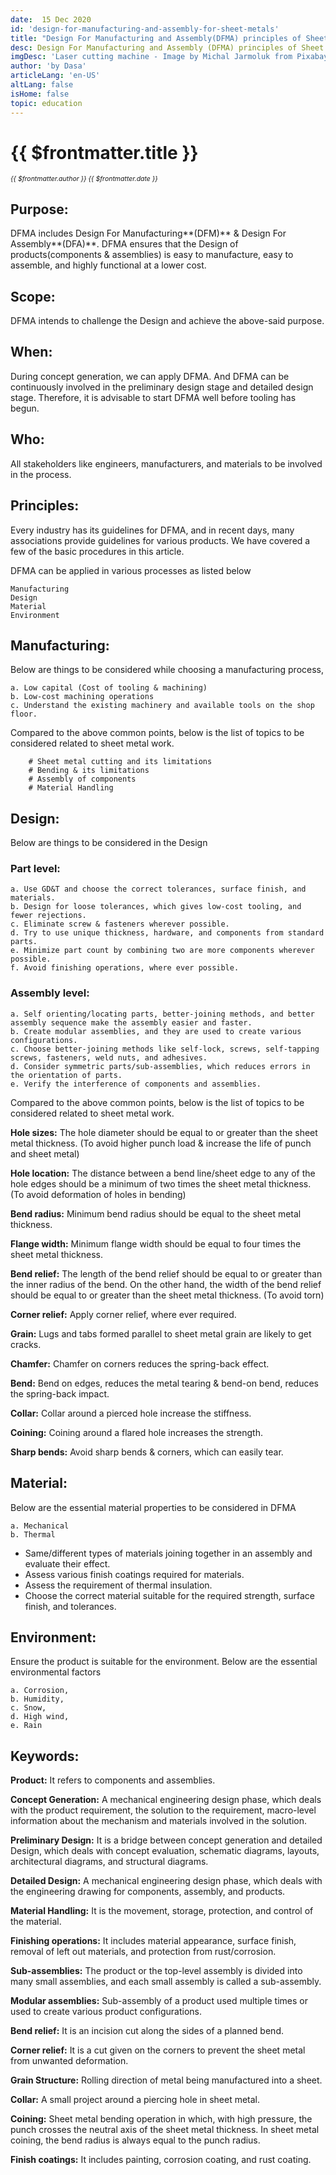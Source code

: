 ```yaml
---
date:  15 Dec 2020
id: 'design-for-manufacturing-and-assembly-for-sheet-metals'
title: "Design For Manufacturing and Assembly(DFMA) principles of Sheet Metal Work"
desc: Design For Manufacturing and Assembly (DFMA) principles of Sheet Metal Work. 
imgDesc: 'Laser cutting machine - Image by Michal Jarmoluk from Pixabay'
author: 'by Dasa'
articleLang: 'en-US'
altLang: false
isHome: false
topic: education
---
```


<altLang />

# {{ $frontmatter.title }}
<i style="font-size: 0.75em;"> {{ $frontmatter.author }} {{ $frontmatter.date }} </i>

## Purpose:
DFMA includes Design For Manufacturing**(DFM)** & Design For Assembly**(DFA)**. DFMA ensures that the Design of products(components & assemblies) is easy to manufacture, easy to assemble, and highly functional at a lower cost.

## Scope:
DFMA intends to challenge the Design and achieve the above-said purpose.

## When:
During concept generation, we can apply DFMA.  And DFMA can be continuously involved in the preliminary design stage and detailed design stage. Therefore, it is advisable to start DFMA well before tooling has begun. 

## Who:
All stakeholders like engineers, manufacturers, and materials to be involved in the process.

## Principles: 
Every industry has its guidelines for DFMA, and in recent days, many associations provide guidelines for various products. We have covered a few of the basic procedures in this article. 

DFMA can be applied in various processes as listed below

    Manufacturing
    Design
    Material
    Environment

## Manufacturing:

Below are things to be considered while choosing a manufacturing process,

	a. Low capital (Cost of tooling & machining)
	b. Low-cost machining operations
	c. Understand the existing machinery and available tools on the shop floor.

Compared to the above common points, below is the list of topics to be considered related to sheet metal work.

		# Sheet metal cutting and its limitations
		# Bending & its limitations
		# Assembly of components
		# Material Handling

## Design:

Below are things to be considered in the Design

### Part level:
	a. Use GD&T and choose the correct tolerances, surface finish, and materials.
	b. Design for loose tolerances, which gives low-cost tooling, and fewer rejections.
	c. Eliminate screw & fasteners wherever possible.
	d. Try to use unique thickness, hardware, and components from standard parts.
	e. Minimize part count by combining two are more components wherever possible.
	f. Avoid finishing operations, where ever possible. 

### Assembly level:
	a. Self orienting/locating parts, better-joining methods, and better assembly sequence make the assembly easier and faster.
	b. Create modular assemblies, and they are used to create various configurations.
	c. Choose better-joining methods like self-lock, screws, self-tapping screws, fasteners, weld nuts, and adhesives.
	d. Consider symmetric parts/sub-assemblies, which reduces errors in the orientation of parts.
	e. Verify the interference of components and assemblies. 

Compared to the above common points, below is the list of topics to be considered related to sheet metal work.

**Hole sizes:** The hole diameter should be equal to or greater than the sheet metal thickness. (To avoid higher punch load & increase the life of punch and sheet metal)

**Hole location:** The distance between a bend line/sheet edge to any of the hole edges should be a minimum of two times the sheet metal thickness. (To avoid deformation of holes in bending)

**Bend radius:** Minimum bend radius should be equal to the sheet metal thickness.

**Flange width:** Minimum flange width should be equal to four times the sheet metal thickness.

**Bend relief:** The length of the bend relief should be equal to or greater than the inner radius of the bend. On the other hand, the width of the bend relief should be equal to or greater than the sheet metal thickness. (To avoid torn)

**Corner relief:** Apply corner relief, where ever required. 

**Grain:** Lugs and tabs formed parallel to sheet metal grain are likely to get cracks.

**Chamfer:** Chamfer on corners reduces the spring-back effect.

**Bend:** Bend on edges, reduces the metal tearing & bend-on bend, reduces the spring-back impact.

**Collar:** Collar around a pierced hole increase the stiffness.

**Coining:** Coining around a flared hole increases the strength.

**Sharp bends:** Avoid sharp bends & corners, which can easily tear. 

## Material:
Below are the essential material properties to be considered in DFMA

	a. Mechanical
	b. Thermal
    
- Same/different types of materials joining together in an assembly and evaluate their effect.
- Assess various finish coatings required for materials.
- Assess the requirement of thermal insulation.
- Choose the correct material suitable for the required strength, surface finish, and tolerances. 	

## Environment:
Ensure the product is suitable for the environment. Below are the essential environmental factors
	
    a. Corrosion,
	b. Humidity,
	c. Snow,
	d. High wind,
	e. Rain

## Keywords:

**Product:** It refers to components and assemblies.

**Concept Generation:** A mechanical engineering design phase, which deals with the product requirement, the solution to the requirement, macro-level information about the mechanism and materials involved in the solution.

**Preliminary Design:** It is a bridge between concept generation and detailed Design, which deals with concept evaluation, schematic diagrams, layouts, architectural diagrams, and structural diagrams. 

**Detailed Design:** A mechanical engineering design phase, which deals with the engineering drawing for components, assembly, and products.

**Material Handling:** It is the movement, storage, protection, and control of the material.

**Finishing operations:** It includes material appearance, surface finish, removal of left out materials, and protection from rust/corrosion.

**Sub-assemblies:** The product or the top-level assembly is divided into many small assemblies, and each small assembly is called a sub-assembly.

**Modular assemblies:** Sub-assembly of a product used multiple times or used to create various product configurations.

**Bend relief:** It is an incision cut along the sides of a planned bend.

**Corner relief:** It is a cut given on the corners to prevent the sheet metal from unwanted deformation.

**Grain Structure:** Rolling direction of metal being manufactured into a sheet.

**Collar:** A small project around a piercing hole in sheet metal.

**Coining:** Sheet metal bending operation in which, with high pressure, the punch crosses the neutral axis of the sheet metal thickness. In sheet metal coining, the bend radius is always equal to the punch radius.

**Finish coatings:** It includes painting, corrosion coating, and rust coating.
